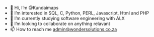 - 👋 Hi, I’m @Kundaimaps
- 👀 I’m interested in   SQL, C, Python, PERL, Javascript, Html and PHP
- 🌱 I’m currently studying software engineering with ALX
- 💞️ I’m looking to collaborate on anything relavant
- 📫 How to reach me admin@wondersolutions.co.za

<!---
Kundaimaps/Kundaimaps is a ✨ special ✨ repository because its `README.md` (this file) appears on your GitHub profile.
You can click the Preview link to take a look at your changes.
--->
